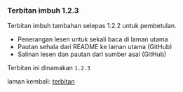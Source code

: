 ---
---

### Terbitan imbuh 1.2.3

Terbitan imbuh tambahan selepas 1.2.2 untuk pembetulan.

* Penerangan lesen untuk sekali baca di laman utama
* Pautan sehala dari README ke laman utama (GitHub)
* Salinan lesen dan pautan dari sumber asal (GitHub)

Terbitan ini dinamakan `1.2.3`

laman kembali: [terbitan][0]

  [0]: ../index.md
